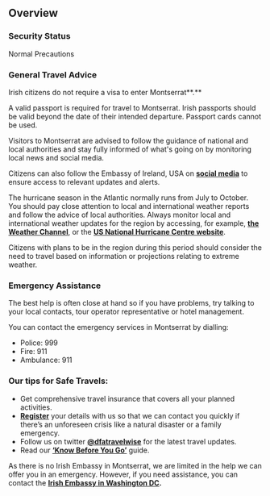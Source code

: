 ## Overview

### **Security Status**

Normal Precautions

### **General Travel Advice**

Irish citizens do not require a visa to enter Montserrat**.**

A valid passport is required for travel to Montserrat. Irish passports should be valid beyond the date of their intended departure. Passport cards cannot be used.

Visitors to Montserrat are advised to follow the guidance of national and local authorities and stay fully informed of what's going on by monitoring local news and social media.

Citizens can also follow the Embassy of Ireland, USA on [**social media**](https://linktr.ee/embassyofirelandusa) to ensure access to relevant updates and alerts.

The hurricane season in the Atlantic normally runs from July to October. You should pay close attention to local and international weather reports and follow the advice of local authorities. Always monitor local and international weather updates for the region by accessing, for example, [**the Weather Channel**](http://www.weather.com/), or the [**US National Hurricane Centre website**](http://www.nhc.noaa.gov/).

Citizens with plans to be in the region during this period should consider the need to travel based on information or projections relating to extreme weather.

### **Emergency Assistance**

The best help is often close at hand so if you have problems, try talking to your local contacts, tour operator representative or hotel management.

You can contact the emergency services in Montserrat by dialling:

* Police: 999
* Fire: 911
* Ambulance: 911

### **Our tips for Safe Travels:**

* Get comprehensive travel insurance that covers all your planned activities.
* [**Register**](/en/dfa/overseas-travel/citizens-registration/) your details with us so that we can contact you quickly if there’s an unforeseen crisis like a natural disaster or a family emergency.
* Follow us on twitter [**@dfatravelwise**](https://www.twitter.com/DFATravelWise) for the latest travel updates.
* Read our [**‘Know Before You Go’**](/en/dfa/overseas-travel/know-before-you-go-/) guide.

As there is no Irish Embassy in Montserrat, we are limited in the help we can offer you in an emergency. However, if you need assistance, you can contact the [**Irish Embassy in Washington DC**](https://www.ireland.ie/en/usa/washington/)**.**